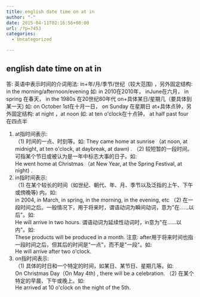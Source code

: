 ```yaml
---
title: english date time on at in
author: "-"
date: 2015-04-11T02:16:56+00:00
url: /?p=7453
categories:
  - Uncategorized

---
```

## english date time on at in
答: 
英语中表示时间的介词用法: 
in+年/月/季节/世纪（较大范围) ，另外固定结构: in the morning/afternoon/evening
如: in 2010在2010年， inJune在六月，  in spring 在春天，  in the 1980s 在20世纪80年代
on+具体某日/星期几（要具体到某一天) 
如:  on October 1st在十月一日， on Sunday 在星期日
at+具体点钟，另外固定结构: at night ，at noon
如:  at ten o'clock在十点钟，  at half past four 在四点半

1. at指时间表示:  
（1) 时间的一点、时刻等。如: 
They came home at sunrise （at noon, at midnight, at ten o'clock, at daybreak, at dawn) . 
（2) 较短暂的一段时间。可指某个节日或被认为是一年中标志大事的日子。如:  
He went home at Christmas （at New Year, at the Spring Festival, at night) . 
2. in指时间表示:  
（1) 在某个较长的时间（如世纪、朝代、年、月、季节以及泛指的上午、下午或傍晚等) 内。如:  
in 2004, in March, in spring, in the morning, in the evening, etc 
（2) 在一段时间之后。一般情况下，用于将来时，谓语动词为瞬间动词，意为"在……以后"。如:  
He will arrive in two hours. 
谓语动词为延续性动词时，in意为"在……以内"。如:  
These products will be produced in a month. 
注意: after用于将来时间也指一段时间之后，但其后的时间是"一点"，而不是"一段"。如:  
He will arrive after two o'clock. 
3. on指时间表示:  
（1) 具体的时日和一个特定的时间，如某日、某节日、星期几等。如:  
On Christmas Day（On May 4th) , there will be a celebration. 
（2) 在某个特定的早晨、下午或晚上。如:  
He arrived at 10 o'clock on the night of the 5th.
